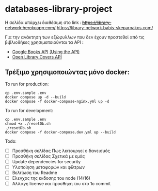 # databases-library-project

Η σελίδα υπάρχει διαθέσιμη στο link : ~~<https://library-network.herokuapp.com/>~~ <https://library-network.babis-skeparnakos.com/>

Για την ανάκτηση των εξώφυλλων που δεν έχουν προστεθεί από τις βιβλιοθήκες χρησιμοποιούνται τα API :

- [Google Books API](https://developers.google.com/books) [(Using the API)](https://developers.google.com/books/docs/v1/using)
- [Open Library Covers API](https://openlibrary.org/dev/docs/api/covers)

## Τρέξιμο χρησιμοποιώντας μόνο docker:

To run for production:
```
cp .env.sample .env
docker compose up -d --build
docker compose -f docker-compose-nginx.yml up -d
```

To run for development:
```
cp .env.sample .env
chmod +x ./resetDb.sh
./resetDb.sh
docker compose -f docker-compose.dev.yml up --build
```

<!-- ## Τρέξιμο χωρίς docker -->

Todo:

- [ ] Προσθήκη σελίδας Πως λειτουργεί ο δανεισμός
- [ ] Προσθήκη σελίδας Σχετικά με εμάς
- [ ] Update dependencies for security
- [ ] Υλοποίηση μεταφορών και φίλτρων
- [ ] Βελτίωση του Readme
- [ ] Ελεγχος της εκδοσης του node (14/16)
- [ ] Αλλαγη license και προσθηκη του στο 1ο commit
